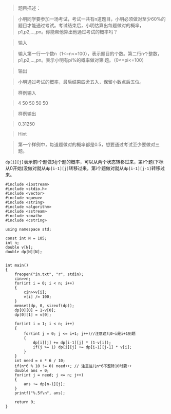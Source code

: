 > 题目描述：

> 小明同学要参加一场考试，考试一共有n道题目，小明必须做对至少60%的题目才能通过考试。考试结束后，小明估算出每题做对的概率，p1,p2,...,pn。你能帮他算出他通过考试的概率吗？

> 输入

> 输入第一行一个数n（1<=n<=100），表示题目的个数。第二行n个整数，p1,p2,...,pn。表示小明有pi%的概率做对第i题。（0<=pi<=100）

> 输出

> 小明通过考试的概率，最后结果四舍五入，保留小数点后五位。

> 样例输入

> 4
50 50 50 50

> 样例输出

> 0.31250

> Hint

> 第一个样例中，每道题做对的概率都是0.5，想要通过考试至少要做对三题。


`dp[i][j]`表示前i个题做对j个题的概率，可以从两个状态转移过来，第i个题(下标从0开始)没做对就从`dp[i-1][j]`转移过来，第i个题做对就从`dp[i-1][j-1]`转移过来。


```
#include <iostream>
#include <stdio.h>
#include <vector>
#include <queue>
#include <string>
#include <algorithm>
#include <sstream>
#include <cmath>
#include <cstring>

using namespace std;

const int N = 105;
int n;
double v[N];
double dp[N][N];


int main()
{
    freopen("in.txt", "r", stdin);
    cin>>n;
    for(int i = 0; i < n; i++)
    {
        cin>>v[i];
        v[i] /= 100;
    }
    memset(dp, 0, sizeof(dp));
    dp[0][0] = 1-v[0];
    dp[0][1] = v[0];

    for(int i = 1; i < n; i++)
    {
        for(int j = 0; j <= i+1; j++)//注意这儿0~i是i+1到题
        {
            dp[i][j] += dp[i-1][j] * (1-v[i]);
            if(j >= 1) dp[i][j] += dp[i-1][j-1] * v[i];
        }
    }
    int need = n * 6 / 10;
    if(n*6 % 10 != 0) need++; // 注意这儿n*6不整除10时要++
    double ans = 0;
    for(int j = need; j <= n; j++)
    {
        ans += dp[n-1][j];
    }
    printf("%.5f\n", ans);

    return 0;
}

```